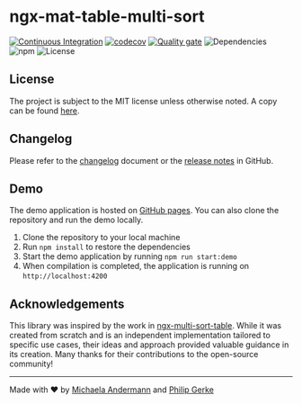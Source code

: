 # ngx-mat-table-multi-sort

[![Continuous Integration](https://github.com/pgerke/ngx-mat-table-multi-sort/actions/workflows/ci.yml/badge.svg)](https://github.com/pgerke/ngx-mat-table-multi-sort/actions/workflows/ci.yml)
[![codecov](https://codecov.io/gh/pgerke/ngx-mat-table-multi-sort/graph/badge.svg?token=MDIEOFNUYR)](https://codecov.io/gh/pgerke/ngx-mat-table-multi-sort)
[![Quality gate](https://sonarcloud.io/api/project_badges/quality_gate?project=pgerke_ngx-mat-table-multi-sort&token=1114974e75c8639e88919fd32d36163e5c3c851c)](https://sonarcloud.io/summary/new_code?id=pgerke_ngx-mat-table-multi-sort)
![Dependencies](https://img.shields.io/librariesio/release/npm/ngx-mat-table-multi-sort)
![npm](https://img.shields.io/npm/v/ngx-mat-table-multi-sort)
![License](https://img.shields.io/github/license/pgerke/ngx-mat-table-multi-sort)

## License

The project is subject to the MIT license unless otherwise noted. A copy can be found [here](./LICENSE.md).

## Changelog

Please refer to the [changelog](./CHANGELOG.md) document or the [release notes](https://github.com/pgerke/ngx-mat-table-multi-sort/releases) in GitHub.

## Demo

The demo application is hosted on [GitHub pages](https://pgerke.github.io/ngx-mat-table-multi-sort/). You can also clone the repository and run the demo locally.

1. Clone the repository to your local machine
1. Run `npm install` to restore the dependencies
1. Start the demo application by running `npm run start:demo`
1. When compilation is completed, the application is running on `http://localhost:4200`

## Acknowledgements

This library was inspired by the work in [ngx-multi-sort-table](https://github.com/Maxl94/ngx-multi-sort-table). While it was created from scratch and is an independent implementation tailored to specific use cases, their ideas and approach provided valuable guidance in its creation. Many thanks for their contributions to the open-source community!

<hr>

Made with ❤️ by [Michaela Andermann](https://github.com/michix99) and [Philip Gerke](https://github.com/pgerke)
